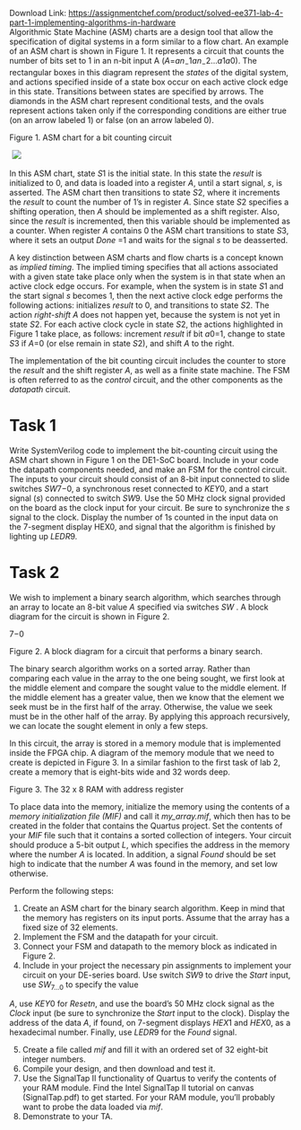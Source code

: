 Download Link: https://assignmentchef.com/product/solved-ee371-lab-4-part-1-implementing-algorithms-in-hardware
<br>
Algorithmic State Machine (ASM) charts are a design tool that allow the specification of digital systems in a form similar to a flow chart. An example of an ASM chart is shown in Figure 1. It represents a circuit that counts the number of bits set to 1 in an n-bit input A (<em>A</em>=<em>an</em><sub>−</sub>1<em>an</em><sub>−</sub>2…<em>a</em>1<em>a</em>0). The rectangular boxes in this diagram represent the <em>states</em> of the digital system, and actions specified inside of a state box occur on each active clock edge in this state. Transitions between states are specified by arrows. The diamonds in the ASM chart represent conditional tests, and the ovals represent actions taken only if the corresponding conditions are either true (on an arrow labeled 1) or false (on an arrow labeled 0).

Figure 1. ASM chart for a bit counting circuit

<img decoding="async" data-recalc-dims="1" data-src="https://i0.wp.com/www.ankitcodinghub.com/wp-content/uploads/2020/06/225.png?w=980&amp;ssl=1" class="lazyload" src="data:image/gif;base64,R0lGODlhAQABAAAAACH5BAEKAAEALAAAAAABAAEAAAICTAEAOw==">

 <noscript>

  <img decoding="async" src="https://i0.wp.com/www.ankitcodinghub.com/wp-content/uploads/2020/06/225.png?w=980&amp;ssl=1" data-recalc-dims="1">

 </noscript>

In this ASM chart, state <em>S</em>1 is the initial state. In this state the <em>result</em> is initialized to 0, and data is loaded into a register <em>A</em>, until a start signal, <em>s</em>, is asserted. The ASM chart then transitions to state <em>S</em>2, where it increments the <em>result</em> to count the number of 1’s in register <em>A</em>. Since state <em>S</em>2 specifies a shifting operation, then <em>A</em> should be implemented as a shift register. Also, since the <em>result</em> is incremented, then this variable should be implemented as a counter. When register <em>A</em> contains 0 the ASM chart transitions to state <em>S</em>3, where it sets an output <em>Done</em> =1 and waits for the signal <em>s</em> to be deasserted.

A key distinction between ASM charts and flow charts is a concept known as <em>implied timing</em>. The implied timing specifies that all actions associated with a given state take place only when the system is in that state when an active clock edge occurs. For example, when the system is in state <em>S</em>1 and the start signal <em>s</em> becomes 1, then the next active clock edge performs the following actions: initializes <em>result</em> to 0, and transitions to state <em>S</em>2. The action <em>right-shift A</em> does not happen yet, because the system is not yet in state <em>S</em>2. For each active clock cycle in state <em>S</em>2, the actions highlighted in Figure 1 take place, as follows: increment <em>result</em> if bit <em>a</em>0=1, change to state <em>S</em>3 if <em>A</em>=0 (or else remain in state <em>S</em>2), and shift <em>A</em> to the right.

The implementation of the bit counting circuit includes the counter to store the <em>result</em> and the shift register <em>A</em>, as well as a finite state machine. The FSM is often referred to as the <em>control</em> circuit, and the other components as the <em>datapath</em> circuit.

<h1>Task 1</h1>

Write SystemVerilog code to implement the bit-counting circuit using the ASM chart shown in Figure 1 on the DE1-SoC board. Include in your code the datapath components needed, and make an FSM for the control circuit. The inputs to your circuit should consist of an 8-bit input connected to slide switches <em>SW</em>7−0, a synchronous reset connected to <em>KEY</em>0, and a start signal (<em>s</em>) connected to switch <em>SW</em>9. Use the 50 MHz clock signal provided on the board as the clock input for your circuit. Be sure to synchronize the <em>s</em> signal to the clock. Display the number of 1s counted in the input data on the 7-segment display HEX0, and signal that the algorithm is finished by lighting up <em>LEDR</em>9.

<h1>Task 2</h1>

We wish to implement a binary search algorithm, which searches through an array to locate an 8-bit value <em>A</em> specified via switches <em>SW        </em>. A block diagram for the circuit is shown in Figure 2.

7−0




Figure 2. A block diagram for a circuit that performs a binary search.

The binary search algorithm works on a sorted array. Rather than comparing each value in the array to the one being sought, we first look at the middle element and compare the sought value to the middle element. If the middle element has a greater value, then we know that the element we seek must be in the first half of the array. Otherwise, the value we seek must be in the other half of the array. By applying this approach recursively, we can locate the sought element in only a few steps.

In this circuit, the array is stored in a memory module that is implemented inside the FPGA chip. A diagram of the memory module that we need to create is depicted in Figure 3. In a similar fashion to the first task of lab 2, create a memory that is eight-bits wide and 32 words deep.




Figure 3. The 32 x 8 RAM with address register

To place data into the memory, initialize the memory using the contents of a <em>memory initialization file (MIF)</em> and call it <em>my_array.mif</em>, which then has to be created in the folder that contains the Quartus project. Set the contents of your <em>MIF</em> file such that it contains a sorted collection of integers. Your circuit should produce a 5-bit output <em>L</em>, which specifies the address in the memory where the number <em>A</em> is located. In addition, a signal <em>Found</em> should be set high to indicate that the number <em>A</em> was found in the memory, and set low otherwise.

Perform the following steps:

<ol>

 <li>Create an ASM chart for the binary search algorithm. Keep in mind that the memory has registers on its input ports. Assume that the array has a fixed size of 32 elements.</li>

 <li>Implement the FSM and the datapath for your circuit.</li>

 <li>Connect your FSM and datapath to the memory block as indicated in Figure 2.</li>

 <li>Include in your project the necessary pin assignments to implement your circuit on your DE-series board. Use switch <em>SW</em>9 to drive the <em>Start</em> input, use <em>SW</em><sub>7…0</sub> to specify the value</li>

</ol>

<em>A</em>, use <em>KEY</em>0 for <em>Resetn</em>, and use the board’s 50 MHz clock signal as the <em>Clock</em> input (be sure to synchronize the <em>Start</em> input to the clock). Display the address of the data <em>A</em>, if found, on 7-segment displays <em>HEX</em>1 and <em>HEX</em>0, as a hexadecimal number. Finally, use <em>LEDR</em>9 for the <em>Found</em> signal.

<ol start="5">

 <li>Create a file called <em>mif</em> and fill it with an ordered set of 32 eight-bit integer numbers.</li>

 <li>Compile your design, and then download and test it.</li>

 <li>Use the SignalTap II functionality of Quartus to verify the contents of your RAM module. Find the Intel SignalTap II tutorial on canvas (SignalTap.pdf) to get started. For your RAM module, you’ll probably want to probe the data loaded via <em>mif</em>.</li>

 <li>Demonstrate to your TA.</li>

</ol>


